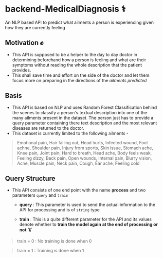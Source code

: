 # backend-MedicalDiagnosis ⚕️
An NLP based API to predict what ailments a person is experiencing given how they are currently feeling

## Motivation ✊
- This API is supposed to be a helper to the day to day doctor in determining beforehand how a person is feeling and what are their symptoms without reading the whole description that the patient provides.
- This shall save time and effort on the side of the doctor and let them focus more on preparing in the directions of the *ailments predicted*

## Basis 
- This API is based on NLP and uses Random Forest Classification behind the scenes to classify a person's textual description into one of the many ailments present in the dataset. The person just has to provide a query parameter containing there text description and the most relevant diseases are returned to the doctor.
- This dataset is currently limited to the following ailments -
> Emotional pain, Hair falling out, Head hurts, Infected wound, Foot achne, Shoulder pain, Injury from sports, Skin issue, Stomach ache, Knee pain, Joint pain, Hard to breath, Head ache, Body feels weak, Feeling dizzy, Back pain, Open wounds, Internal pain, Blurry vision, Acne, Muscle pain, Neck pain, Cough, Ear ache, Feeling cold

## Query Structure 
- This API consists of one end point with the name **process** and two parameters `query` and `train`

    - **query** : This parameter is used to send the actual information to the API for processing and is of `string` type
    
    - **train** : This is a quite different parameter for the API and its values denote whether to **train the model again at the end of processing or not** 🏋️

> train = 0 : No training is done when 0 
                 
> train = 1 : Training is done when 1

